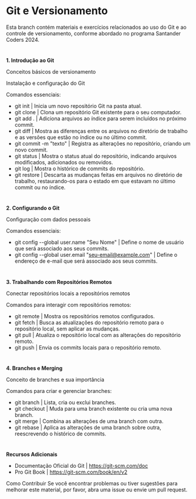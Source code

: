 # Git e Versionamento
Esta branch contém materiais e exercícios relacionados ao uso do Git e ao controle de versionamento, conforme abordado no programa Santander Coders 2024.

#

**1. Introdução ao Git**

Conceitos básicos de versionamento

Instalação e configuração do Git

Comandos essenciais:

- git init | Inicia um novo repositório Git na pasta atual.
- git clone | Clona um repositório Git existente para o seu computador.
- git add . | Adiciona arquivos ao índice para serem incluídos no próximo commit.
- git diff | Mostra as diferenças entre os arquivos no diretório de trabalho e as versões que estão no índice ou no último commit.
- git commit -m "texto" | Registra as alterações no repositório, criando um novo commit.
- git status | Mostra o status atual do repositório, indicando arquivos modificados, adicionados ou removidos.
- git log | Mostra o histórico de commits do repositório.
- git restore | Descarta as mudanças feitas em arquivos no diretório de trabalho, restaurando-os para o estado em que estavam no último commit ou no índice.

#

**2. Configurando o Git**

Configuração com dados pessoais

Comandos essenciais:

- git config --global user.name "Seu Nome" | Define o nome de usuário que será associado aos seus commits.
- git config --global user.email "seu-email@example.com" | Define o endereço de e-mail que será associado aos seus commits.

#

**3. Trabalhando com Repositórios Remotos**

Conectar repositórios locais a repositórios remotos

Comandos para interagir com repositórios remotos:

- git remote | Mostra os repositórios remotos configurados.
- git fetch | Busca as atualizações do repositório remoto para o repositório local, sem aplicar as mudanças.
- git pull | Atualiza o repositório local com as alterações do repositório remoto.
- git push | Envia os commits locais para o repositório remoto.

#

**4. Branches e Merging**

Conceito de branches e sua importância

Comandos para criar e gerenciar branches:

- git branch | Lista, cria ou exclui branches.
- git checkout | Muda para uma branch existente ou cria uma nova branch.
- git merge | Combina as alterações de uma branch com outra.
- git rebase |  Aplica as alterações de uma branch sobre outra, reescrevendo o histórico de commits.

#

**Recursos Adicionais**
- Documentação Oficial do Git | https://git-scm.com/doc
- Pro Git Book | https://git-scm.com/book/en/v2

Como Contribuir
Se você encontrar problemas ou tiver sugestões para melhorar este material, por favor, abra uma issue ou envie um pull request.
